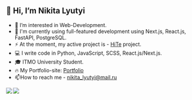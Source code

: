 ## 👋 Hi, I’m Nikita Lyutyi
- 👀 I’m interested in Web-Development.
- 🌱 I'm currently using full-featured development using Next.js, React.js, FastAPI, PostgreSQL.
- ⚡ At the moment, my active project is - [HiTe](https://github.com/SmaF1-dev/HiTe) project.
- 💻 I write code in Python, JavaScript, SCSS, React.js/Next.js.
- 🎓 ITMO University Student.
- 🔥 My Portfolio-site: [Portfolio](https://smaf1.vercel.app/)
- 📫How to reach me - nikita_lyutyi@mail.ru
<img align="left" src="https://github-readme-stats.vercel.app/api/top-langs/?username=SmaF1-dev&hide=php&layout=compact" style="display: inline-block;">
<img align="left"  src="https://github-readme-stats.vercel.app/api?username=SmaF1-dev&show_icons=true&icon_color=600fc8&text_color=3959ad&bg_color=161b22&count_private=true&include_all_commits=true" style="display: inline-block;"/>
